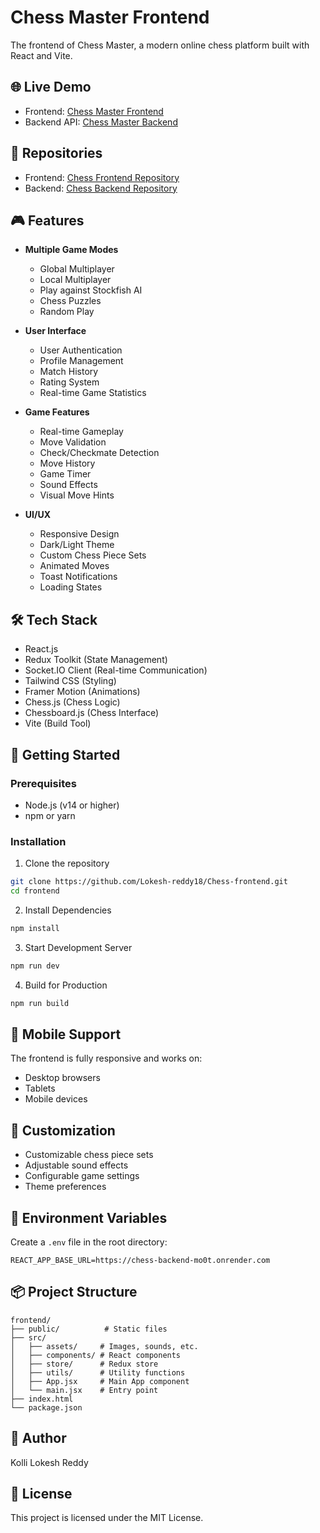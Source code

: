 # Chess Master Frontend

The frontend of Chess Master, a modern online chess platform built with React and Vite.

## 🌐 Live Demo

- Frontend: [Chess Master Frontend](https://chess-frontend-iota-two.vercel.app/)
- Backend API: [Chess Master Backend](https://chess-backend-mo0t.onrender.com)

## 📂 Repositories

- Frontend: [Chess Frontend Repository](https://github.com/Lokesh-reddy18/Chess-frontend.git)
- Backend: [Chess Backend Repository](https://github.com/Lokesh-reddy18/chess-backend.git)

## 🎮 Features

- **Multiple Game Modes**
  - Global Multiplayer
  - Local Multiplayer
  - Play against Stockfish AI
  - Chess Puzzles
  - Random Play

- **User Interface**
  - User Authentication
  - Profile Management
  - Match History
  - Rating System
  - Real-time Game Statistics

- **Game Features**
  - Real-time Gameplay
  - Move Validation
  - Check/Checkmate Detection
  - Move History
  - Game Timer
  - Sound Effects
  - Visual Move Hints

- **UI/UX**
  - Responsive Design
  - Dark/Light Theme
  - Custom Chess Piece Sets
  - Animated Moves
  - Toast Notifications
  - Loading States

## 🛠️ Tech Stack

- React.js
- Redux Toolkit (State Management)
- Socket.IO Client (Real-time Communication)
- Tailwind CSS (Styling)
- Framer Motion (Animations)
- Chess.js (Chess Logic)
- Chessboard.js (Chess Interface)
- Vite (Build Tool)

## 🚀 Getting Started

### Prerequisites
- Node.js (v14 or higher)
- npm or yarn

### Installation

1. Clone the repository
```bash
git clone https://github.com/Lokesh-reddy18/Chess-frontend.git
cd frontend
```

2. Install Dependencies
```bash
npm install
```

3. Start Development Server
```bash
npm run dev
```

4. Build for Production
```bash
npm run build
```

## 📱 Mobile Support

The frontend is fully responsive and works on:
- Desktop browsers
- Tablets
- Mobile devices

## 🎨 Customization

- Customizable chess piece sets
- Adjustable sound effects
- Configurable game settings
- Theme preferences

## 🔧 Environment Variables

Create a `.env` file in the root directory:

```env
REACT_APP_BASE_URL=https://chess-backend-mo0t.onrender.com
```

## 📦 Project Structure

```
frontend/
├── public/          # Static files
├── src/
│   ├── assets/     # Images, sounds, etc.
│   ├── components/ # React components
│   ├── store/      # Redux store
│   ├── utils/      # Utility functions
│   ├── App.jsx     # Main App component
│   └── main.jsx    # Entry point
├── index.html
└── package.json
```

## 👥 Author

Kolli Lokesh Reddy

## 📝 License

This project is licensed under the MIT License. 
